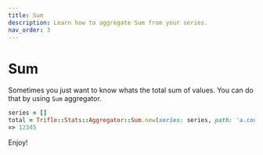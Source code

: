 ```yaml
---
title: Sum
description: Learn how to aggregate Sum from your series.
nav_order: 3
---
```


# Sum

Sometimes you just want to know whats the total sum of values. You can do that by using `Sum` aggregator.

```ruby
series = []
total = Trifle::Stats::Aggregator::Sum.new(series: series, path: 'a.count').aggregate
=> 12345
```

Enjoy!
